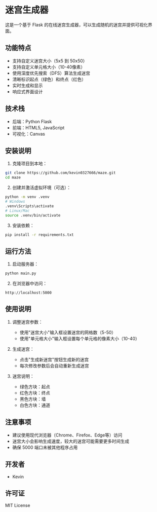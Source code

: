 # 迷宫生成器

这是一个基于 Flask 的在线迷宫生成器，可以生成随机的迷宫并提供可视化界面。

## 功能特点

- 支持自定义迷宫大小（5x5 到 50x50）
- 支持自定义单元格大小（10-40像素）
- 使用深度优先搜索（DFS）算法生成迷宫
- 清晰标识起点（绿色）和终点（红色）
- 实时生成和显示
- 响应式界面设计

## 技术栈

- 后端：Python Flask
- 前端：HTML5, JavaScript
- 可视化：Canvas

## 安装说明

1. 克隆项目到本地：
```bash
git clone https://github.com/kevin0327666/maze.git
cd maze
```

2. 创建并激活虚拟环境（可选）：
```bash
python -m venv .venv
# Windows
.venv\Scripts\activate
# Linux/Mac
source .venv/bin/activate
```

3. 安装依赖：
```bash
pip install -r requirements.txt
```

## 运行方法

1. 启动服务器：
```bash
python main.py
```

2. 在浏览器中访问：
```
http://localhost:5000
```

## 使用说明

1. 调整迷宫参数：
   - 使用"迷宫大小"输入框设置迷宫的网格数（5-50）
   - 使用"单元格大小"输入框设置每个单元格的像素大小（10-40）

2. 生成迷宫：
   - 点击"生成新迷宫"按钮生成新的迷宫
   - 每次修改参数后会自动重新生成迷宫

3. 迷宫说明：
   - 绿色方块：起点
   - 红色方块：终点
   - 黑色方块：墙
   - 白色方块：通道

## 注意事项

- 建议使用现代浏览器（Chrome、Firefox、Edge等）访问
- 迷宫大小会影响生成速度，较大的迷宫可能需要更多时间生成
- 确保 5000 端口未被其他程序占用

## 开发者

- Kevin

## 许可证

MIT License